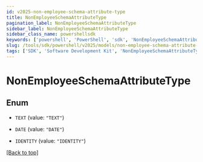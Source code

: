 ```yaml
---
id: v2025-non-employee-schema-attribute-type
title: NonEmployeeSchemaAttributeType
pagination_label: NonEmployeeSchemaAttributeType
sidebar_label: NonEmployeeSchemaAttributeType
sidebar_class_name: powershellsdk
keywords: ['powershell', 'PowerShell', 'sdk', 'NonEmployeeSchemaAttributeType', 'V2025NonEmployeeSchemaAttributeType'] 
slug: /tools/sdk/powershell/v2025/models/non-employee-schema-attribute-type
tags: ['SDK', 'Software Development Kit', 'NonEmployeeSchemaAttributeType', 'V2025NonEmployeeSchemaAttributeType']
---
```



# NonEmployeeSchemaAttributeType

## Enum


* `TEXT` (value: `"TEXT"`)

* `DATE` (value: `"DATE"`)

* `IDENTITY` (value: `"IDENTITY"`)


[[Back to top]](#) 

